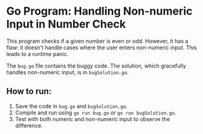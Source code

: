# Go Program: Handling Non-numeric Input in Number Check

This program checks if a given number is even or odd.  However, it has a flaw: it doesn't handle cases where the user enters non-numeric input. This leads to a runtime panic.

The `bug.go` file contains the buggy code.  The solution, which gracefully handles non-numeric input, is in `bugSolution.go`.

## How to run:

1. Save the code in `bug.go` and `bugSolution.go`.
2. Compile and run using `go run bug.go` or `go run bugSolution.go`.
3. Test with both numeric and non-numeric input to observe the difference.
